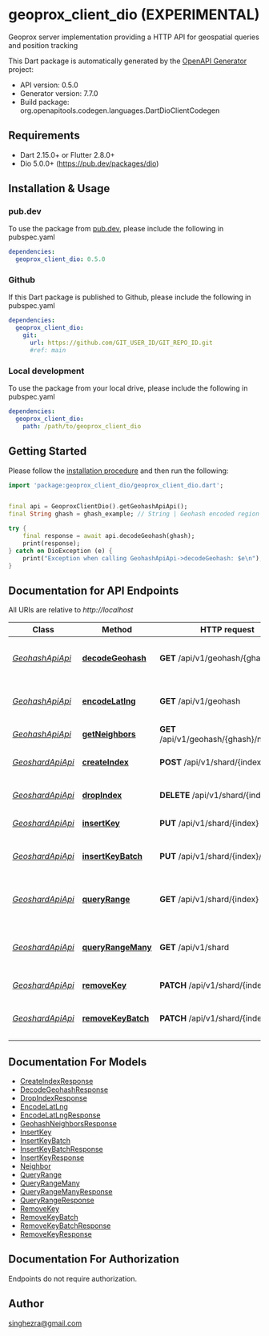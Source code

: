 # geoprox_client_dio (EXPERIMENTAL)
Geoprox server implementation providing a HTTP API for geospatial queries and position tracking

This Dart package is automatically generated by the [OpenAPI Generator](https://openapi-generator.tech) project:

- API version: 0.5.0
- Generator version: 7.7.0
- Build package: org.openapitools.codegen.languages.DartDioClientCodegen

## Requirements

* Dart 2.15.0+ or Flutter 2.8.0+
* Dio 5.0.0+ (https://pub.dev/packages/dio)

## Installation & Usage

### pub.dev
To use the package from [pub.dev](https://pub.dev), please include the following in pubspec.yaml
```yaml
dependencies:
  geoprox_client_dio: 0.5.0
```

### Github
If this Dart package is published to Github, please include the following in pubspec.yaml
```yaml
dependencies:
  geoprox_client_dio:
    git:
      url: https://github.com/GIT_USER_ID/GIT_REPO_ID.git
      #ref: main
```

### Local development
To use the package from your local drive, please include the following in pubspec.yaml
```yaml
dependencies:
  geoprox_client_dio:
    path: /path/to/geoprox_client_dio
```

## Getting Started

Please follow the [installation procedure](#installation--usage) and then run the following:

```dart
import 'package:geoprox_client_dio/geoprox_client_dio.dart';


final api = GeoproxClientDio().getGeohashApiApi();
final String ghash = ghash_example; // String | Geohash encoded region

try {
    final response = await api.decodeGeohash(ghash);
    print(response);
} catch on DioException (e) {
    print("Exception when calling GeohashApiApi->decodeGeohash: $e\n");
}

```

## Documentation for API Endpoints

All URIs are relative to *http://localhost*

Class | Method | HTTP request | Description
------------ | ------------- | ------------- | -------------
[*GeohashApiApi*](doc/GeohashApiApi.md) | [**decodeGeohash**](doc/GeohashApiApi.md#decodegeohash) | **GET** /api/v1/geohash/{ghash} | Decode geohash into coordinates.
[*GeohashApiApi*](doc/GeohashApiApi.md) | [**encodeLatlng**](doc/GeohashApiApi.md#encodelatlng) | **GET** /api/v1/geohash | Encode coordinates into geohash
[*GeohashApiApi*](doc/GeohashApiApi.md) | [**getNeighbors**](doc/GeohashApiApi.md#getneighbors) | **GET** /api/v1/geohash/{ghash}/neighbors | Neighboring regions
[*GeoshardApiApi*](doc/GeoshardApiApi.md) | [**createIndex**](doc/GeoshardApiApi.md#createindex) | **POST** /api/v1/shard/{index} | Create geospatial index
[*GeoshardApiApi*](doc/GeoshardApiApi.md) | [**dropIndex**](doc/GeoshardApiApi.md#dropindex) | **DELETE** /api/v1/shard/{index} | Deletes geospatial index
[*GeoshardApiApi*](doc/GeoshardApiApi.md) | [**insertKey**](doc/GeoshardApiApi.md#insertkey) | **PUT** /api/v1/shard/{index} | Insert key into index
[*GeoshardApiApi*](doc/GeoshardApiApi.md) | [**insertKeyBatch**](doc/GeoshardApiApi.md#insertkeybatch) | **PUT** /api/v1/shard/{index}/batch | Insert multiple keys into index
[*GeoshardApiApi*](doc/GeoshardApiApi.md) | [**queryRange**](doc/GeoshardApiApi.md#queryrange) | **GET** /api/v1/shard/{index} | Search index for objects nearby
[*GeoshardApiApi*](doc/GeoshardApiApi.md) | [**queryRangeMany**](doc/GeoshardApiApi.md#queryrangemany) | **GET** /api/v1/shard | Search multiple indices for objects nearby
[*GeoshardApiApi*](doc/GeoshardApiApi.md) | [**removeKey**](doc/GeoshardApiApi.md#removekey) | **PATCH** /api/v1/shard/{index} | Remove key from index
[*GeoshardApiApi*](doc/GeoshardApiApi.md) | [**removeKeyBatch**](doc/GeoshardApiApi.md#removekeybatch) | **PATCH** /api/v1/shard/{index}/batch | Remove multiple keys from index


## Documentation For Models

 - [CreateIndexResponse](doc/CreateIndexResponse.md)
 - [DecodeGeohashResponse](doc/DecodeGeohashResponse.md)
 - [DropIndexResponse](doc/DropIndexResponse.md)
 - [EncodeLatLng](doc/EncodeLatLng.md)
 - [EncodeLatLngResponse](doc/EncodeLatLngResponse.md)
 - [GeohashNeighborsResponse](doc/GeohashNeighborsResponse.md)
 - [InsertKey](doc/InsertKey.md)
 - [InsertKeyBatch](doc/InsertKeyBatch.md)
 - [InsertKeyBatchResponse](doc/InsertKeyBatchResponse.md)
 - [InsertKeyResponse](doc/InsertKeyResponse.md)
 - [Neighbor](doc/Neighbor.md)
 - [QueryRange](doc/QueryRange.md)
 - [QueryRangeMany](doc/QueryRangeMany.md)
 - [QueryRangeManyResponse](doc/QueryRangeManyResponse.md)
 - [QueryRangeResponse](doc/QueryRangeResponse.md)
 - [RemoveKey](doc/RemoveKey.md)
 - [RemoveKeyBatch](doc/RemoveKeyBatch.md)
 - [RemoveKeyBatchResponse](doc/RemoveKeyBatchResponse.md)
 - [RemoveKeyResponse](doc/RemoveKeyResponse.md)


## Documentation For Authorization

Endpoints do not require authorization.


## Author

singhezra@gmail.com

